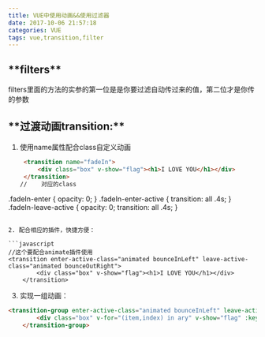 ```yaml
---
title: VUE中使用动画&&使用过滤器
date: 2017-10-06 21:57:18
categories: VUE
tags: vue,transition,filter
---
```


<h2>**filters**</h2>

filters里面的方法的实参的第一位是是你要过滤自动传过来的值，第二位才是你传的参数

<h2>**过渡动画transition:**</h2>

1. 使用name属性配合class自定义动画

   ```html
    <transition name="fadeIn">
        <div class="box" v-show="flag"><h1>I LOVE YOU</h1></div>
    </transition>
   //    对应的class
   ```

.fadeIn-enter {
	opacity: 0;
}
.fadeIn-enter-active {
	transition: all .4s;
}
.fadeIn-leave-active {
	opacity: 0;
	transition: all .4s;
}
```

2. 配合相应的插件，快捷方便：

​```javascript
//这个要配合animate插件使用
<transition enter-active-class="animated bounceInLeft" leave-active-class="animated bounceOutRight">
        <div class="box" v-show="flag"><h1>I LOVE YOU</h1></div>
    </transition>
```

3. 实现一组动画：

```html
<transition-group enter-active-class="animated bounceInLeft" leave-active-class="animated bounceOutRight">
        <div class="box" v-for="(item,index) in ary" v-show="flag" :key="index"><h1>{{item}}</h1></div>
    </transition-group>
```


